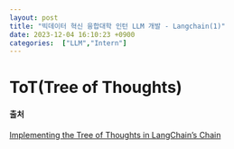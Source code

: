 ```yaml
---
layout: post
title: "빅데이터 혁신 융합대학 인턴 LLM 개발 - Langchain(1)"
date: 2023-12-04 16:10:23 +0900
categories:  ["LLM","Intern"]
---
```

# ToT(Tree of Thoughts)
<div class="explain">
</div>
<h4>출처</h4>
<a href="https://medium.com/@astropomeai/implementing-the-tree-of-thoughts-in-langchains-chain-f2ebc5864fac">Implementing the Tree of Thoughts in LangChain’s Chain</a>